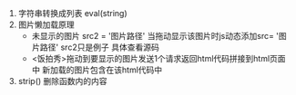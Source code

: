 1. 字符串转换成列表 eval(string)
2. 图片懒加载原理 
    * 未显示的图片 src2 = '图片路径' 当拖动显示该图片时js动态添加src= '图片路径' src2只是例子 具体查看源码
    * <饭拍秀>拖动到要显示的图片发送1个请求返回html代码拼接到html页面中 新加载的图片包含在该html代码中
3. strip() 删除函数内的内容